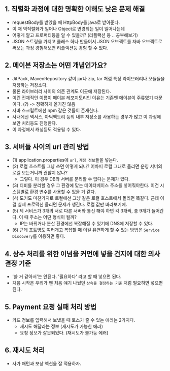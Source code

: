 ## 1. 직렬화 과정에 대한 명확한 이해도 낮은 문제 해결
- requestBody를 받았을 때 HttpBody를 java로 받아준다.
- 이 때 역직렬화가 일어나 Object로 변경되는 일이 일어나는데
- 어떻게 알고 프로퍼티등을 알 수 있을까? (리플랙션 등 .. 공부해보기)
- JSON 스트링을 가지고 클래스 하나 만들어서 JSON 오브젝트를 자바 오브젝트로 써보는 과정 경험해보면 리플랙션등 경험 할 수 있다.
  

## 2. 메이븐 저장소는 어떤 개념인가요?
- JitPack, MavenRepository 같이 jar나 zip, tar 처럼 특정 라이브러리나 모듈들을 저장하는 저장소다.
- 물론 라이브러리 사이의 의존 관계도 이곳에 저장된다.
- 이런 전체적인 이름이 메이븐 레포지토리인 이유는 기존엔 메이븐이 주류였기 때문이다. (?) -> 정확하게 옮기진 않음
- 자바 스크립트에선 npm 같은 것들이 존재한다.
- 사내에선 넥서스, 아틱팩토리 등의 내부 저장소를 사용하는 경우가 많고 이 과정에 보안 처리등도 진행한다.
- 이 과정에서 캐싱등도 적용될 수 있다.


## 3. 서버들 사이의 url 관리 방법
- (1) application.properties에 `url`, `계정 정보`들을 넣는다.
- (2) 로컬 호스트를 그냥 쓰면 어떻게 되나? 어차피 로컬 그대로 올리면 운영 서버의 로컬 보는거니까 괜찮지 않나?
    - 그렇다. 이 경우 DB와 서버를 분리할 수 없다는 문제가 있다.
- (3) 디비를 분리할 경우 그 환경에 맞는 데이터베이스 주소를 넣어줘야한다. 이건 시스템별로 환경 변수를 사용할 수 있을 거 같다.
- (4) 도커도 마찬가지로 로컬에선 그냥 같은 로컬 호스트에서 돌리면 똑같다. 근데 이걸 실제 프로덕션 올리면 문제가 생긴다. 로컬 값만 바라보기에.
- (5) 제 서비스가 3개의 서로 다른 서버와 통신 해야 하면 각 3개씩, 총 9개가 들어간다. 이 때 주소는 어떤 형식이 될까?
    - IP는 바뀌거나 분산 환경에선 복잡해질 수 있기에 DNS에 저장할 수 있다.
- (6) 근데 포트명도 여러개고 복잡할 때 이걸 유연하게 할 수 있는 방법은 `Service Discovery`를 이용하면 좋다.


## 4. 상수 처리를 위한 이넘을 커먼에 넣을 건지에 대한 의사 결정 기준
- '쓸 거 같아서'는 안된다. '필요하다' 라고 할 때 넣으면 된다.
- 처음 시작은 우리가 맨 처음 얘기 나눴던 `상속을 결정하는 기준` 처럼 필요하면 넣으면 된다.


## 5. Payment 요청 실패 처리 방법
- 카드 정보를 입력해서 보냈을 때 토스가 줄 수 있는 에러는 2가지다.
    - 재시도 해달라는 정보    (재시도가 가능한 에러)
    - 요청 정보가 잘못되었다. (재시도가 불가능 에러)


## 6. 재시도 처리
- 사가 패턴과 보상 액션을 잘 적용하자.


